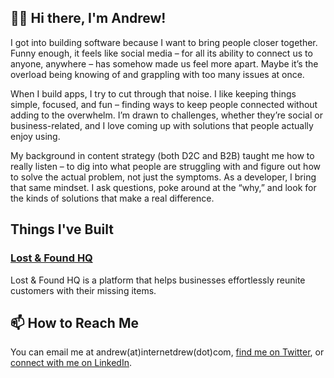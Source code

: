 ## 👋🏾 Hi there, I'm Andrew!

I got into building software because I want to bring people closer together. Funny enough, it feels like social media – for all its ability to connect us to anyone, anywhere – has somehow made us feel more apart. Maybe it’s the overload being knowing of and grappling with too many issues at once.

When I build apps, I try to cut through that noise. I like keeping things simple, focused, and fun – finding ways to keep people connected without adding to the overwhelm. I’m drawn to challenges, whether they’re social or business-related, and I love coming up with solutions that people actually enjoy using.

My background in content strategy (both D2C and B2B) taught me how to really listen – to dig into what people are struggling with and figure out how to solve the actual problem, not just the symptoms. As a developer, I bring that same mindset. I ask questions, poke around at the “why,” and look for the kinds of solutions that make a real difference.

## Things I've Built
### [Lost & Found HQ](https://github.com/internetdrew/lost-and-found-hq) 
Lost & Found HQ is a platform that helps businesses effortlessly reunite customers with their missing items.

## 📫 How to Reach Me
You can email me at andrew(at)internetdrew(dot)com, [find me on Twitter](https://twitter.com/_internetdrew), or [connect with me on LinkedIn](https://www.linkedin.com/in/internetdrew/).

<!---
internetdrew/internetdrew is a ✨ special ✨ repository because its `README.md` (this file) appears on your GitHub profile.
You can click the Preview link to take a look at your changes.
--->

